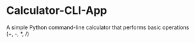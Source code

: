 # Calculator-CLI-App
A simple Python command-line calculator that performs basic operations (+, -, *, /)
